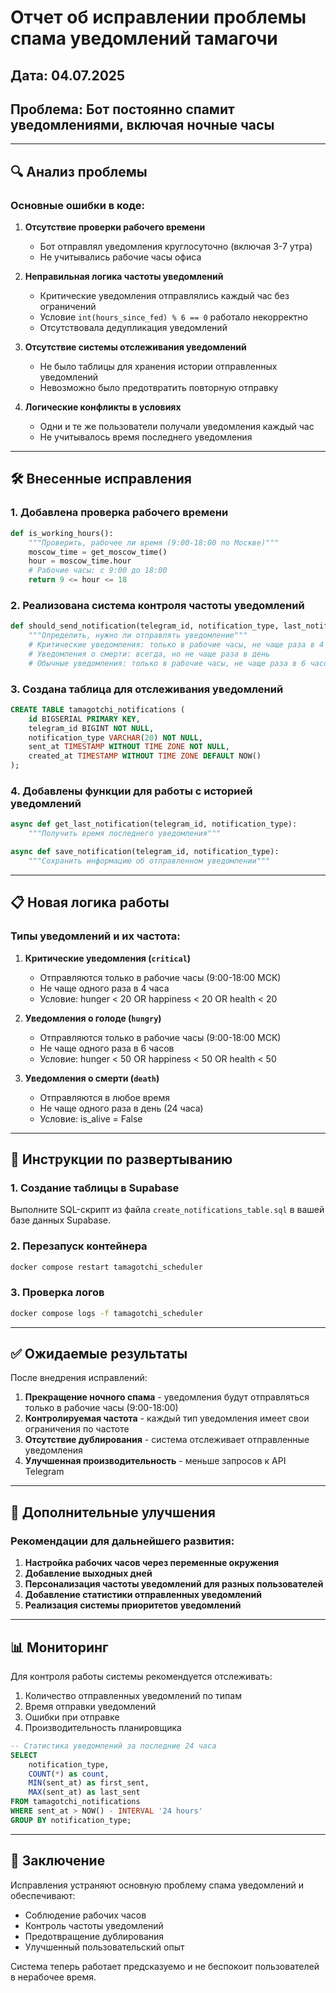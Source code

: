 # Отчет об исправлении проблемы спама уведомлений тамагочи

## Дата: 04.07.2025
## Проблема: Бот постоянно спамит уведомлениями, включая ночные часы

---

## 🔍 Анализ проблемы

### Основные ошибки в коде:

1. **Отсутствие проверки рабочего времени**
   - Бот отправлял уведомления круглосуточно (включая 3-7 утра)
   - Не учитывались рабочие часы офиса

2. **Неправильная логика частоты уведомлений**
   - Критические уведомления отправлялись каждый час без ограничений
   - Условие `int(hours_since_fed) % 6 == 0` работало некорректно
   - Отсутствовала дедупликация уведомлений

3. **Отсутствие системы отслеживания уведомлений**
   - Не было таблицы для хранения истории отправленных уведомлений
   - Невозможно было предотвратить повторную отправку

4. **Логические конфликты в условиях**
   - Одни и те же пользователи получали уведомления каждый час
   - Не учитывалось время последнего уведомления

---

## 🛠️ Внесенные исправления

### 1. Добавлена проверка рабочего времени

```python
def is_working_hours():
    """Проверить, рабочее ли время (9:00-18:00 по Москве)"""
    moscow_time = get_moscow_time()
    hour = moscow_time.hour
    # Рабочие часы: с 9:00 до 18:00
    return 9 <= hour <= 18
```

### 2. Реализована система контроля частоты уведомлений

```python
def should_send_notification(telegram_id, notification_type, last_notification_time=None):
    """Определить, нужно ли отправлять уведомление"""
    # Критические уведомления: только в рабочие часы, не чаще раза в 4 часа
    # Уведомления о смерти: всегда, но не чаще раза в день
    # Обычные уведомления: только в рабочие часы, не чаще раза в 6 часов
```

### 3. Создана таблица для отслеживания уведомлений

```sql
CREATE TABLE tamagotchi_notifications (
    id BIGSERIAL PRIMARY KEY,
    telegram_id BIGINT NOT NULL,
    notification_type VARCHAR(20) NOT NULL,
    sent_at TIMESTAMP WITHOUT TIME ZONE NOT NULL,
    created_at TIMESTAMP WITHOUT TIME ZONE DEFAULT NOW()
);
```

### 4. Добавлены функции для работы с историей уведомлений

```python
async def get_last_notification(telegram_id, notification_type):
    """Получить время последнего уведомления"""

async def save_notification(telegram_id, notification_type):
    """Сохранить информацию об отправленном уведомлении"""
```

---

## 📋 Новая логика работы

### Типы уведомлений и их частота:

1. **Критические уведомления (`critical`)**
   - Отправляются только в рабочие часы (9:00-18:00 МСК)
   - Не чаще одного раза в 4 часа
   - Условие: hunger < 20 OR happiness < 20 OR health < 20

2. **Уведомления о голоде (`hungry`)**
   - Отправляются только в рабочие часы (9:00-18:00 МСК)
   - Не чаще одного раза в 6 часов
   - Условие: hunger < 50 OR happiness < 50 OR health < 50

3. **Уведомления о смерти (`death`)**
   - Отправляются в любое время
   - Не чаще одного раза в день (24 часа)
   - Условие: is_alive = False

---

## 🚀 Инструкции по развертыванию

### 1. Создание таблицы в Supabase
Выполните SQL-скрипт из файла `create_notifications_table.sql` в вашей базе данных Supabase.

### 2. Перезапуск контейнера
```bash
docker compose restart tamagotchi_scheduler
```

### 3. Проверка логов
```bash
docker compose logs -f tamagotchi_scheduler
```

---

## ✅ Ожидаемые результаты

После внедрения исправлений:

1. **Прекращение ночного спама** - уведомления будут отправляться только в рабочие часы (9:00-18:00)
2. **Контролируемая частота** - каждый тип уведомления имеет свои ограничения по частоте
3. **Отсутствие дублирования** - система отслеживает отправленные уведомления
4. **Улучшенная производительность** - меньше запросов к API Telegram

---

## 🔧 Дополнительные улучшения

### Рекомендации для дальнейшего развития:

1. **Настройка рабочих часов через переменные окружения**
2. **Добавление выходных дней**
3. **Персонализация частоты уведомлений для разных пользователей**
4. **Добавление статистики отправленных уведомлений**
5. **Реализация системы приоритетов уведомлений**

---

## 📊 Мониторинг

Для контроля работы системы рекомендуется отслеживать:

1. Количество отправленных уведомлений по типам
2. Время отправки уведомлений
3. Ошибки при отправке
4. Производительность планировщика

```sql
-- Статистика уведомлений за последние 24 часа
SELECT 
    notification_type,
    COUNT(*) as count,
    MIN(sent_at) as first_sent,
    MAX(sent_at) as last_sent
FROM tamagotchi_notifications 
WHERE sent_at > NOW() - INTERVAL '24 hours'
GROUP BY notification_type;
```

---

## 🎯 Заключение

Исправления устраняют основную проблему спама уведомлений и обеспечивают:
- Соблюдение рабочих часов
- Контроль частоты уведомлений
- Предотвращение дублирования
- Улучшенный пользовательский опыт

Система теперь работает предсказуемо и не беспокоит пользователей в нерабочее время.
